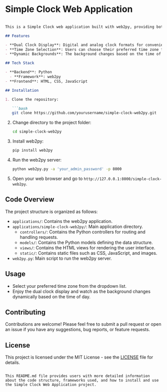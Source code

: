 # Simple Clock Web Application

```markdown

This is a Simple Clock web application built with web2py, providing both digital and analog clock displays with dynamic background changes based on the time of day. Users can select their preferred time zone from a list of options.

## Features

- **Dual Clock Display**: Digital and analog clock formats for convenience.
- **Time Zone Selection**: Users can choose their preferred time zone from a list of options.
- **Dynamic Backgrounds**: The background changes based on the time of day, providing a visually appealing experience.

## Tech Stack

- **Backend**: Python
  - **Framework**: web2py
- **Frontend**: HTML, CSS, JavaScript

## Installation

1. Clone the repository:

   ```bash
   git clone https://github.com/yourusername/simple-clock-web2py.git
   ```

2. Change directory to the project folder:

   ```bash
   cd simple-clock-web2py
   ```

3. Install web2py:

   ```bash
   pip install web2py
   ```

4. Run the web2py server:

   ```bash
   python web2py.py -a 'your_admin_password' -p 8000
   ```

5. Open your web browser and go to `http://127.0.0.1:8000/simple-clock-web2py`.

## Code Overview

The project structure is organized as follows:

- `applications/`: Contains the web2py application.
- `applications/simple-clock-web2py/`: Main application directory.
  - `controllers/`: Contains the Python controllers for routing and handling requests.
  - `models/`: Contains the Python models defining the data structure.
  - `views/`: Contains the HTML views for rendering the user interface.
  - `static/`: Contains static files such as CSS, JavaScript, and images.
- `web2py.py`: Main script to run the web2py server.

## Usage

- Select your preferred time zone from the dropdown list.
- Enjoy the dual clock display and watch as the background changes dynamically based on the time of day.

## Contributing

Contributions are welcome! Please feel free to submit a pull request or open an issue if you have any suggestions, bug reports, or feature requests.

## License

This project is licensed under the MIT License - see the [LICENSE](LICENSE) file for details.
```

This README.md file provides users with more detailed information about the code structure, frameworks used, and how to install and use the Simple Clock Web Application project.
